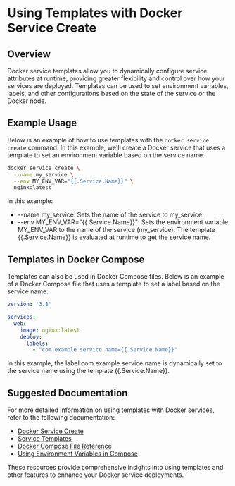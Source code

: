 # Using Templates with Docker Service Create

## Overview

Docker service templates allow you to dynamically configure service attributes at runtime, providing greater flexibility and control over how your services are deployed. Templates can be used to set environment variables, labels, and other configurations based on the state of the service or the Docker node.

## Example Usage

Below is an example of how to use templates with the `docker service create` command. In this example, we'll create a Docker service that uses a template to set an environment variable based on the service name.

```bash
docker service create \
  --name my_service \
  --env MY_ENV_VAR="{{.Service.Name}}" \
  nginx:latest
```

In this example:
- --name my_service: Sets the name of the service to my_service.
- --env MY_ENV_VAR="{{.Service.Name}}": Sets the environment variable MY_ENV_VAR to the name of the service (my_service). The template {{.Service.Name}} is evaluated at runtime to get the service name.

## Templates in Docker Compose
Templates can also be used in Docker Compose files. Below is an example of a Docker Compose file that uses a template to set a label based on the service name:

```yaml
version: '3.8'

services:
  web:
    image: nginx:latest
    deploy:
      labels:
        - "com.example.service.name={{.Service.Name}}"
```

In this example, the label com.example.service.name is dynamically set to the service name using the template {{.Service.Name}}.

## Suggested Documentation
For more detailed information on using templates with Docker services, refer to the following documentation:

- [Docker Service Create](https://docs.docker.com/reference/cli/docker/service/create/)
- [Service Templates](https://docs.docker.com/engine/swarm/services/#service-templates)
- [Docker Compose File Reference](https://docs.docker.com/reference/compose-file/legacy-versions/)
- [Using Environment Variables in Compose](https://docs.docker.com/compose/how-tos/environment-variables/)

These resources provide comprehensive insights into using templates and other features to enhance your Docker service deployments.
